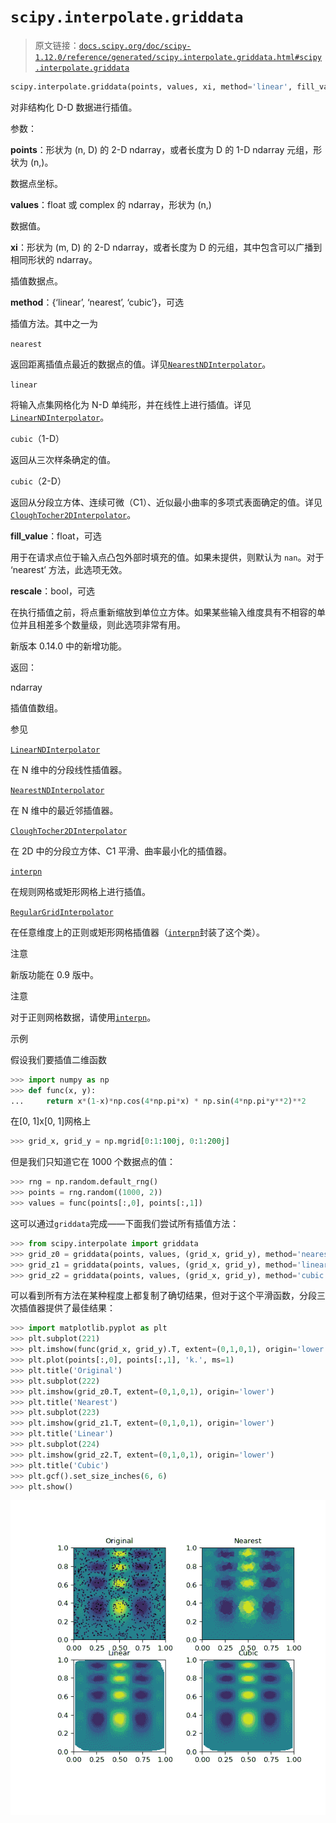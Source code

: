 # `scipy.interpolate.griddata`

> 原文链接：[`docs.scipy.org/doc/scipy-1.12.0/reference/generated/scipy.interpolate.griddata.html#scipy.interpolate.griddata`](https://docs.scipy.org/doc/scipy-1.12.0/reference/generated/scipy.interpolate.griddata.html#scipy.interpolate.griddata)

```py
scipy.interpolate.griddata(points, values, xi, method='linear', fill_value=nan, rescale=False)
```

对非结构化 D-D 数据进行插值。

参数：

**points**：形状为 (n, D) 的 2-D ndarray，或者长度为 D 的 1-D ndarray 元组，形状为 (n,)。

数据点坐标。

**values**：float 或 complex 的 ndarray，形状为 (n,)

数据值。

**xi**：形状为 (m, D) 的 2-D ndarray，或者长度为 D 的元组，其中包含可以广播到相同形状的 ndarray。

插值数据点。

**method**：{‘linear’, ‘nearest’, ‘cubic’}，可选

插值方法。其中之一为

`nearest`

返回距离插值点最近的数据点的值。详见[`NearestNDInterpolator`](https://docs.scipy.org/doc/scipy-1.12.0/reference/generated/scipy.interpolate.NearestNDInterpolator.html#scipy.interpolate.NearestNDInterpolator "scipy.interpolate.NearestNDInterpolator")。

`linear`

将输入点集网格化为 N-D 单纯形，并在线性上进行插值。详见[`LinearNDInterpolator`](https://docs.scipy.org/doc/scipy-1.12.0/reference/generated/scipy.interpolate.LinearNDInterpolator.html#scipy.interpolate.LinearNDInterpolator "scipy.interpolate.LinearNDInterpolator")。

`cubic`（1-D）

返回从三次样条确定的值。

`cubic`（2-D）

返回从分段立方体、连续可微（C1）、近似最小曲率的多项式表面确定的值。详见[`CloughTocher2DInterpolator`](https://docs.scipy.org/doc/scipy-1.12.0/reference/generated/scipy.interpolate.CloughTocher2DInterpolator.html#scipy.interpolate.CloughTocher2DInterpolator "scipy.interpolate.CloughTocher2DInterpolator")。

**fill_value**：float，可选

用于在请求点位于输入点凸包外部时填充的值。如果未提供，则默认为 `nan`。对于 ‘nearest’ 方法，此选项无效。

**rescale**：bool，可选

在执行插值之前，将点重新缩放到单位立方体。如果某些输入维度具有不相容的单位并且相差多个数量级，则此选项非常有用。

新版本 0.14.0 中的新增功能。

返回：

ndarray

插值值数组。

参见

[`LinearNDInterpolator`](https://docs.scipy.org/doc/scipy-1.12.0/reference/generated/scipy.interpolate.LinearNDInterpolator.html#scipy.interpolate.LinearNDInterpolator "scipy.interpolate.LinearNDInterpolator")

在 N 维中的分段线性插值器。

[`NearestNDInterpolator`](https://docs.scipy.org/doc/scipy-1.12.0/reference/generated/scipy.interpolate.NearestNDInterpolator.html#scipy.interpolate.NearestNDInterpolator "scipy.interpolate.NearestNDInterpolator")

在 N 维中的最近邻插值器。

[`CloughTocher2DInterpolator`](https://docs.scipy.org/doc/scipy-1.12.0/reference/generated/scipy.interpolate.CloughTocher2DInterpolator.html#scipy.interpolate.CloughTocher2DInterpolator "scipy.interpolate.CloughTocher2DInterpolator")

在 2D 中的分段立方体、C1 平滑、曲率最小化的插值器。

[`interpn`](https://docs.scipy.org/doc/scipy-1.12.0/reference/generated/scipy.interpolate.interpn.html#scipy.interpolate.interpn "scipy.interpolate.interpn")

在规则网格或矩形网格上进行插值。

[`RegularGridInterpolator`](https://docs.scipy.org/doc/scipy/reference/generated/scipy.interpolate.RegularGridInterpolator.html#scipy.interpolate.RegularGridInterpolator "scipy.interpolate.RegularGridInterpolator")

在任意维度上的正则或矩形网格插值器（[`interpn`](https://docs.scipy.org/doc/scipy/reference/generated/scipy.interpolate.interpn.html#scipy.interpolate.interpn "scipy.interpolate.interpn")封装了这个类）。

注意

新版功能在 0.9 版中。

注意

对于正则网格数据，请使用[`interpn`](https://docs.scipy.org/doc/scipy/reference/generated/scipy.interpolate.interpn.html#scipy.interpolate.interpn "scipy.interpolate.interpn")。

示例

假设我们要插值二维函数

```py
>>> import numpy as np
>>> def func(x, y):
...     return x*(1-x)*np.cos(4*np.pi*x) * np.sin(4*np.pi*y**2)**2 
```

在[0, 1]x[0, 1]网格上

```py
>>> grid_x, grid_y = np.mgrid[0:1:100j, 0:1:200j] 
```

但是我们只知道它在 1000 个数据点的值：

```py
>>> rng = np.random.default_rng()
>>> points = rng.random((1000, 2))
>>> values = func(points[:,0], points[:,1]) 
```

这可以通过`griddata`完成——下面我们尝试所有插值方法：

```py
>>> from scipy.interpolate import griddata
>>> grid_z0 = griddata(points, values, (grid_x, grid_y), method='nearest')
>>> grid_z1 = griddata(points, values, (grid_x, grid_y), method='linear')
>>> grid_z2 = griddata(points, values, (grid_x, grid_y), method='cubic') 
```

可以看到所有方法在某种程度上都复制了确切结果，但对于这个平滑函数，分段三次插值器提供了最佳结果：

```py
>>> import matplotlib.pyplot as plt
>>> plt.subplot(221)
>>> plt.imshow(func(grid_x, grid_y).T, extent=(0,1,0,1), origin='lower')
>>> plt.plot(points[:,0], points[:,1], 'k.', ms=1)
>>> plt.title('Original')
>>> plt.subplot(222)
>>> plt.imshow(grid_z0.T, extent=(0,1,0,1), origin='lower')
>>> plt.title('Nearest')
>>> plt.subplot(223)
>>> plt.imshow(grid_z1.T, extent=(0,1,0,1), origin='lower')
>>> plt.title('Linear')
>>> plt.subplot(224)
>>> plt.imshow(grid_z2.T, extent=(0,1,0,1), origin='lower')
>>> plt.title('Cubic')
>>> plt.gcf().set_size_inches(6, 6)
>>> plt.show() 
```

![../../_images/scipy-interpolate-griddata-1.png](img/d4bc2b2f62484ee4c84f7f992c802047.png)

